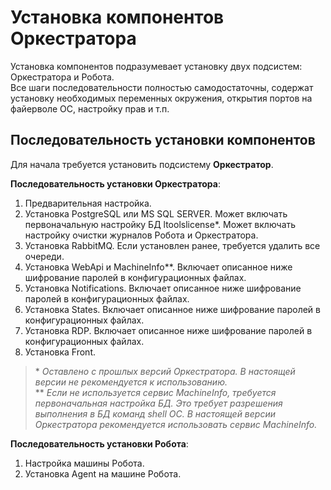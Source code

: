 # Установка компонентов Оркестратора

Установка компонентов подразумевает установку двух подсистем: Оркестратора и Робота.\
Все шаги последовательности полностью самодостаточны, содержат установку необходимых переменных окружения, открытия портов на файерволе ОС, настройку прав и т.п.

## Последовательность установки компонентов

Для начала требуется установить подсистему **Оркестратор**.

**Последовательность установки Оркестратора**:

1. Предварительная настройка.
2. Установка PostgreSQL или MS SQL SERVER. Может включать  первоначальную настройку БД ltoolslicense\*. Может включать настройку очистки журналов Робота и Оркестратора.
3. Установка RabbitMQ. Если установлен ранее, требуется удалить все очереди.
4. Установка WebApi и MachineInfo\*\*. Включает описанное ниже шифрование паролей в конфигурационных файлах.
5. Установка Notifications. Включает описанное ниже шифрование паролей в конфигурационных файлах.
6. Установка States. Включает описанное ниже шифрование паролей в конфигурационных файлах.
7. Установка RDP.	Включает описанное ниже шифрование паролей в конфигурационных файлах.
8. Установка Front.

> \* *Оставлено с прошлых версий Оркестратора. В настоящей версии не рекомендуется к использованию.*\
> \** *Если не используется сервис MachineInfo, требуется первоначальная настройка БД. Это требует разрешения выполнения в БД команд shell ОС. В настоящей версии Оркестратора рекомендуется использовать сервис MachineInfo.*

**Последовательность установки Робота**:

1. Настройка машины Робота.
2.	Установка Agent на машине Робота.

